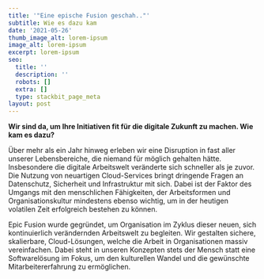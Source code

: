 ```yaml
---
title: '"Eine epische Fusion geschah.."'
subtitle: Wie es dazu kam
date: '2021-05-26'
thumb_image_alt: lorem-ipsum
image_alt: lorem-ipsum
excerpt: lorem-ipsum
seo:
  title: ''
  description: ''
  robots: []
  extra: []
  type: stackbit_page_meta
layout: post
---
```

**Wir sind da, um Ihre Initiativen fit für die digitale Zukunft zu machen. Wie kam es dazu?**

Über mehr als ein Jahr hinweg erleben wir eine Disruption in fast aller unserer Lebensbereiche, die niemand für möglich gehalten hätte. Insbesondere die digitale Arbeitswelt veränderte sich schneller als je zuvor. Die Nutzung von neuartigen Cloud-Services bringt dringende Fragen an Datenschutz, Sicherheit und Infrastruktur mit sich. Dabei ist der Faktor des Umgangs mit den menschlichen Fähigkeiten, der Arbeitsformen und Organisationskultur mindestens ebenso wichtig, um in der heutigen volatilen Zeit erfolgreich bestehen zu können.


Epic Fusion wurde gegründet, um Organisation im Zyklus dieser neuen, sich kontinuierlich verändernden Arbeitswelt zu begleiten. Wir gestalten sichere, skalierbare, Cloud-Lösungen, welche die Arbeit in Organisationen massiv vereinfachen. Dabei steht in unseren Konzepten stets der Mensch statt eine Softwarelösung im Fokus, um den kulturellen Wandel und die gewünschte Mitarbeitererfahrung zu ermöglichen.

